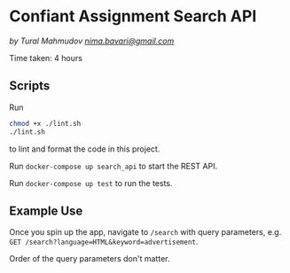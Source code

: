 # Confiant Assignment Search API

_by Tural Mahmudov <nima.bavari@gmail.com>_

Time taken: 4 hours

## Scripts

Run

```sh
chmod +x ./lint.sh
./lint.sh
```

to lint and format the code in this project.

Run `docker-compose up search_api` to start the REST API.

Run `docker-compose up test` to run the tests.

## Example Use

Once you spin up the app, navigate to `/search` with query parameters, e.g. `GET /search?language=HTML&keyword=advertisement`.

Order of the query parameters don't matter.
